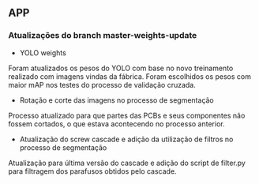## APP

### Atualizações do branch master-weights-update
* YOLO weights

Foram atualizados os pesos do YOLO com base no novo treinamento realizado com imagens vindas da fábrica. Foram escolhidos os pesos com maior mAP nos testes do processo de validação cruzada.

* Rotação e corte das imagens no processo de segmentação

Processo atualizado para que partes das PCBs e seus componentes não fossem cortados, o que estava acontecendo no processo anterior.

* Atualização do screw cascade e adição da utilização de filtros no processo de segmentação

Atualização para última versão do cascade e adição do script de filter.py para filtragem dos parafusos obtidos pelo cascade.
